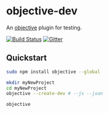 # objective-dev

An [objective][1] plugin for testing.

[![Build Status](https://travis-ci.org/nomilous/objective-dev.svg)](https://travis-ci.org/nomilous/objective-dev) [![Gitter](https://badges.gitter.im/Join%20Chat.svg)](https://gitter.im/nomilous/objective-dev?utm_source=badge&utm_medium=badge&utm_campaign=pr-badge)

## Quickstart

```bash
sudo npm install objective --global
```

```bash
mkdir myNewProject
cd myNewProject
objective --create-dev # --js --json

objective
```

[1]:https://github.com/nomilous/objective